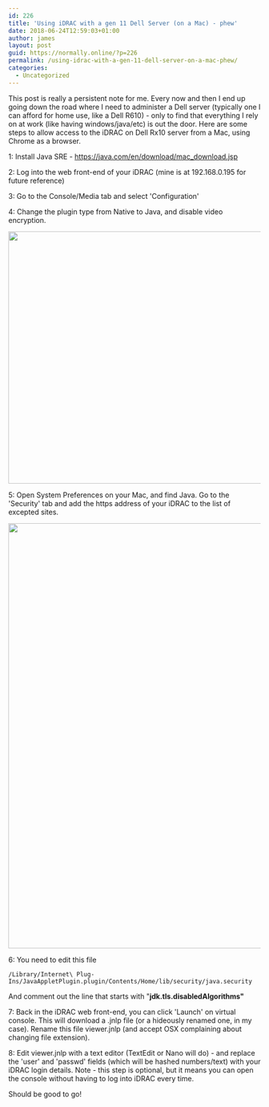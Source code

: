 ```yaml
---
id: 226
title: 'Using iDRAC with a gen 11 Dell Server (on a Mac) - phew'
date: 2018-06-24T12:59:03+01:00
author: james
layout: post
guid: https://normally.online/?p=226
permalink: /using-idrac-with-a-gen-11-dell-server-on-a-mac-phew/
categories:
  - Uncategorized
---
```

This post is really a persistent note for me. Every now and then I end up going down the road where I need to administer a Dell server (typically one I can afford for home use, like a Dell R610) - only to find that everything I rely on at work (like having windows/java/etc) is out the door. Here are some steps to allow access to the iDRAC on Dell Rx10 server from a Mac, using Chrome as a browser.

<!--end_excerpt-->

1: Install Java SRE - https://java.com/en/download/mac_download.jsp

2: Log into the web front-end of your iDRAC (mine is at 192.168.0.195 for future reference)

3: Go to the Console/Media tab and select 'Configuration'

4: Change the plugin type from Native to Java, and disable video encryption.

<img loading="lazy" class="alignnone wp-image-228 size-large" src="https://i2.wp.com/blog.dical.org/wp-content/uploads/2018/06/Screen-Shot-2018-06-24-at-11.34.57.png?resize=840%2C503&#038;ssl=1" alt="" width="840" height="503" srcset="https://i2.wp.com/blog.dical.org/wp-content/uploads/2018/06/Screen-Shot-2018-06-24-at-11.34.57.png?resize=1024%2C613&ssl=1 1024w, https://i2.wp.com/blog.dical.org/wp-content/uploads/2018/06/Screen-Shot-2018-06-24-at-11.34.57.png?resize=300%2C180&ssl=1 300w, https://i2.wp.com/blog.dical.org/wp-content/uploads/2018/06/Screen-Shot-2018-06-24-at-11.34.57.png?resize=768%2C460&ssl=1 768w, https://i2.wp.com/blog.dical.org/wp-content/uploads/2018/06/Screen-Shot-2018-06-24-at-11.34.57.png?resize=1568%2C939&ssl=1 1568w, https://i2.wp.com/blog.dical.org/wp-content/uploads/2018/06/Screen-Shot-2018-06-24-at-11.34.57.png?w=1690&ssl=1 1690w" sizes="(max-width: 709px) 85vw, (max-width: 909px) 67vw, (max-width: 1362px) 62vw, 840px" data-recalc-dims="1" /> 

5: Open System Preferences on your Mac, and find Java. Go to the 'Security' tab and add the https address of your iDRAC to the list of excepted sites.

<img loading="lazy" class="alignnone wp-image-229 size-large" src="https://i1.wp.com/blog.dical.org/wp-content/uploads/2018/06/Screen-Shot-2018-06-24-at-11.36.51.png?resize=840%2C848&#038;ssl=1" alt="" width="840" height="848" srcset="https://i1.wp.com/blog.dical.org/wp-content/uploads/2018/06/Screen-Shot-2018-06-24-at-11.36.51.png?resize=1015%2C1024&ssl=1 1015w, https://i1.wp.com/blog.dical.org/wp-content/uploads/2018/06/Screen-Shot-2018-06-24-at-11.36.51.png?resize=150%2C150&ssl=1 150w, https://i1.wp.com/blog.dical.org/wp-content/uploads/2018/06/Screen-Shot-2018-06-24-at-11.36.51.png?resize=297%2C300&ssl=1 297w, https://i1.wp.com/blog.dical.org/wp-content/uploads/2018/06/Screen-Shot-2018-06-24-at-11.36.51.png?resize=768%2C775&ssl=1 768w, https://i1.wp.com/blog.dical.org/wp-content/uploads/2018/06/Screen-Shot-2018-06-24-at-11.36.51.png?w=1180&ssl=1 1180w" sizes="(max-width: 709px) 85vw, (max-width: 909px) 67vw, (max-width: 1362px) 62vw, 840px" data-recalc-dims="1" /> 

6: You need to edit this file

<pre class=""><code>/Library/Internet\ Plug-Ins/JavaAppletPlugin.plugin/Contents/Home/lib/security/java.security</code></pre>

And comment out the line that starts with "**jdk.tls.disabledAlgorithms"**

7: Back in the iDRAC web front-end, you can click 'Launch' on virtual console. This will download a .jnlp file (or a hideously renamed one, in my case). Rename this file viewer.jnlp (and accept OSX complaining about changing file extension).

8: Edit viewer.jnlp with a text editor (TextEdit or Nano will do) - and replace the 'user' and 'passwd' fields (which will be hashed numbers/text) with your iDRAC login details. Note - this step is optional, but it means you can open the console without having to log into iDRAC every time.

Should be good to go!